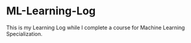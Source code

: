 # ML-Learning-Log
This is my Learning Log while I complete a course for Machine Learning Specialization.
